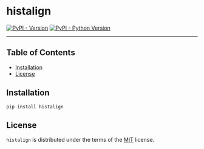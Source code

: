 # histalign

[![PyPI - Version](https://img.shields.io/pypi/v/histalign.svg)](https://pypi.org/project/histalign)
[![PyPI - Python Version](https://img.shields.io/pypi/pyversions/histalign.svg)](https://pypi.org/project/histalign)

-----

## Table of Contents

- [Installation](#installation)
- [License](#license)

## Installation

```console
pip install histalign
```

## License

`histalign` is distributed under the terms of the [MIT](https://spdx.org/licenses/MIT.html) license.
